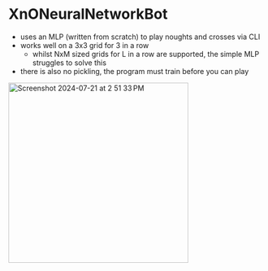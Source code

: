 # XnONeuralNetworkBot

- uses an MLP (written from scratch) to play noughts and crosses via CLI
- works well on a 3x3 grid for 3 in a row
  - whilst NxM sized grids for L in a row are supported, the simple MLP struggles to solve this
- there is also no pickling, the program must train before you can play
<img width="354" alt="Screenshot 2024-07-21 at 2 51 33 PM" src="https://github.com/user-attachments/assets/907b9ff8-f3d3-4bb9-8cbb-a46b15c2922b">
